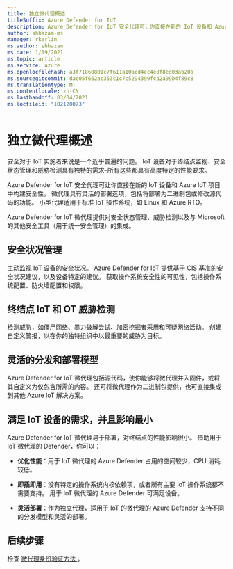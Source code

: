 ```yaml
---
title: 独立微代理概述
titleSuffix: Azure Defender for IoT
description: Azure Defender for IoT 安全代理可让你直接在新的 IoT 设备和 Azure IoT 项目中构建安全性。
author: shhazam-ms
manager: rkarlin
ms.author: shhazam
ms.date: 1/19/2021
ms.topic: article
ms.service: azure
ms.openlocfilehash: a3f71860801c7f611a10acd4ec4e8f8ed03ab20a
ms.sourcegitcommit: dac05f662ac353c1c7c5294399fca2a99b4f89c8
ms.translationtype: MT
ms.contentlocale: zh-CN
ms.lasthandoff: 03/04/2021
ms.locfileid: "102120073"
---
```

# <a name="standalone-micro-agent-overview"></a>独立微代理概述 

安全对于 IoT 实施者来说是一个近乎普遍的问题。 IoT 设备对于终结点监视、安全状态管理和威胁检测具有独特的需求–所有这些都具有高度特定的性能要求。 

Azure Defender for IoT 安全代理可让你直接在新的 IoT 设备和 Azure IoT 项目中构建安全性。 微代理具有灵活的部署选项，包括将部署为二进制包或修改源代码的功能。 小型代理适用于标准 IoT 操作系统，如 Linux 和 Azure RTO。 

Azure Defender for IoT 微代理提供对安全状态管理、威胁检测以及与 Microsoft 的其他安全工具（用于统一安全管理）的集成。 

## <a name="security-posture-management"></a>安全状况管理 

主动监视 IoT 设备的安全状况。 Azure Defender for IoT 提供基于 CIS 基准的安全状况建议，以及设备特定的建议。 获取操作系统安全性的可见性，包括操作系统配置、防火墙配置和权限。 

## <a name="endpoint-iot-and-ot-threat-detection"></a>终结点 IoT 和 OT 威胁检测 

检测威胁，如僵尸网络、暴力破解尝试、加密挖掘者采用和可疑网络活动。 创建自定义警报，以在你的独特组织中以最重要的威胁为目标。 

## <a name="flexible-distribution-and-deployment-models"></a>灵活的分发和部署模型 

Azure Defender for IoT 微代理包括源代码，使你能够将微代理并入固件，或将其自定义为仅包含所需的内容。 还可将微代理作为二进制包提供，也可直接集成到其他 Azure IoT 解决方案。 

## <a name="meets-the-needs-of-your-iot-devices-with-minimal-impact"></a>满足 IoT 设备的需求，并且影响最小 

Azure Defender for IoT 微代理易于部署，对终结点的性能影响很小。 借助用于 IoT 微代理的 Defender，你可以：

- **优化性能**：用于 IoT 微代理的 Azure Defender 占用的空间较少，CPU 消耗较低。  

- **即插即用**：没有特定的操作系统内核依赖项，或者所有主要 IoT 操作系统都不需要支持。 用于 IoT 微代理的 Azure Defender 可满足设备。 

- **灵活部署**：作为独立代理，适用于 IoT 的微代理的 Azure Defender 支持不同的分发模型和灵活的部署。

## <a name="next-steps"></a>后续步骤

检查 [微代理身份验证方法 ](concept-security-agent-authentication.md)。
